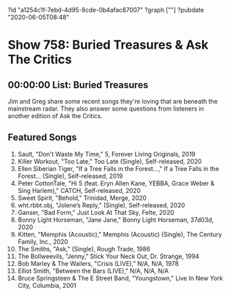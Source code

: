 ?id "a1254c1f-7ebd-4d95-8cde-0b4afac87007"
?graph [""]
?pubdate "2020-06-05T08:48"
# Show 758: Buried Treasures & Ask The Critics



## 00:00:00 List: Buried Treasures
Jim and Greg share some recent songs they're loving that are beneath the mainstream radar. They also answer some questions from listeners in another edition of Ask the Critics.


## Featured Songs
1. Sault, "Don't Waste My Time," 5, Forever Living Originals, 2019
1. Killer Workout, "Too Late," Too Late (Single), Self-released, 2020
1. Ellen Siberian Tiger, "If a Tree Falls in the Forest...," If a Tree Falls in the Forest... (Single), Self-released, 2019
1. Peter CottonTale, "Hi 5 (feat. Eryn Allen Kane, YEBBA, Grace Weber & Sing Harlem)," CATCH, Self-released, 2020
1. Sweet Spirit, "Behold," Trinidad, Merge, 2020
1. wht.rbbt.obj, "Jolene’s Reply," (Single), Self-released, 2020
1. Ganser, "Bad Form," Just Look At That Sky, Felte, 2020
1. Bonny Light Horseman, "Jane Jane," Bonny Light Horseman, 37d03d, 2020
1. Kitten, "Memphis (Acoustic)," Memphis (Acoustic) (Single), The Century Family, Inc., 2020
1. The Smiths, "Ask," (Single), Rough Trade, 1986
1. The Bollweevils, "Jenny," Stick Your Neck Out, Dr. Strange, 1994
1. Bob Marley & The Wailers, "Crisis (LIVE)," N/A, N/A, 1978
1. Elliot Smith, "Between the Bars (LIVE)," N/A, N/A, N/A
1. Bruce Springsteen & The E Street Band, "Youngstown," Live In New York City, Columbia, 2001